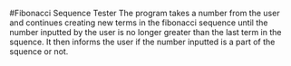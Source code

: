 #Fibonacci Sequence Tester
The program takes a number from the user and continues creating new terms in the fibonacci sequence until the number inputted by the user is no longer greater than the last term in the squence. It then informs the user if the number inputted is a part of the squence or not.
